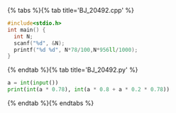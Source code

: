 {% tabs %}{% tab title='BJ_20492.cpp' %}

```cpp
#include<stdio.h>
int main() {
  int N;
  scanf("%d", &N);
  printf("%d %d", N*78/100,N*956ll/1000);
}
```

{% endtab %}{% tab title='BJ_20492.py' %}

```py
a = int(input())
print(int(a * 0.78), int(a * 0.8 + a * 0.2 * 0.78))
```

{% endtab %}{% endtabs %}
